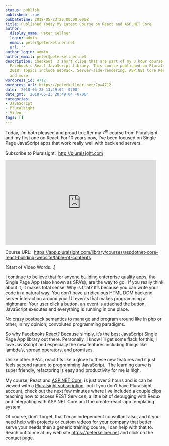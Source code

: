 ```yaml
---
status: publish
published: true
pubDatetime: 2018-05-23T20:00:00.000Z
title: Published Today My Latest Course on React and ASP.NET Core
author:
  display_name: Peter Kellner
  login: admin
  email: peter@peterkellner.net
  url: ''
author_login: admin
author_email: peter@peterkellner.net
description: Checkout  3 short clips that are part of my 3 hour course on programming
  Facebook's React JavaScript library. This course published on Pluralsight May 23,
  2018. Topics include WebPack, Server-side-rendering, ASP.NET Core Rest Services
  and more.
wordpress_id: 4712
wordpress_url: https://peterkellner.net/?p=4712
date: '2018-05-23 13:49:04 -0700'
date_gmt: '2018-05-23 20:49:04 -0700'
categories:
- JavaScript
- Pluralsight
- Video
tags: []
---
```

<p>Today, I’m both pleased and proud to offer my 7<sup>th</sup> course from Pluralsight and my first one on React. For 10 years now, I’ve been focused on Single Page JavaScript apps that work really well with back end servers.</p>
<p>Subscribe to Pluralsight:&nbsp; <a href="https://pluralsight.pxf.io/c/1196644/424552/7490?u=https%3A%2F%2Fwww.pluralsight.com%2Fauthors%2Fpeter-kellner">http://pluralsight.com</a></p>
<p><iframe width="480" height="270" src="https://www.youtube.com/embed/LQJC3ehK_oA" frameborder="0" allow="autoplay; encrypted-media" allowfullscreen="allowfullscreen"></iframe></p>
<p>Course URL:&nbsp;&nbsp;<a href="https://app.pluralsight.com/library/courses/aspdotnet-core-react-building-website/table-of-contents">https://app.pluralsight.com/library/courses/aspdotnet-core-react-building-website/table-of-contents</a></p>
<p>[Start of Video Words…]</p>
<p>I continue to believe that for anyone building enterprise quality apps, the Single Page App (also known as SPA’s), are the way to go.&nbsp; If you really think about it, it makes total sense. Why is that? It’s because you can write your code in a natural way. You don’t have a ridiculous HTML DOM backend server interaction around your UI events that makes programming a nightmare. Your user click a button, an event is attached the button, JavaScript executes and everything is running in one place.</p>
<p>No crazy postback semantics to manage and program around like in php or other, in my opinion, convoluted programming paradigms.</p>
<p>So why Facebooks <a href="https://reactjs.org/">React</a>? Because simply, it’s the best <a href="https://en.wikipedia.org/wiki/JavaScript">JavaScript</a> Single Page App library out there. Personally, I know I’ll get some flack for this, I love JavaScript and especially the new features including things like lambda’s, spread operators, and promises.</p>
<p>Unlike other SPA’s, react fits like a glove to these new features and it just feels second nature to programming JavaScript.&nbsp; The learning curve is super friendly, refactoring is easy and productivity for me is high.</p>
<p>My course, React and <a href="https://www.asp.net/">ASP.NET Core</a>, is just over 3 hours and is can be viewed with a <a href="https://pluralsight.pxf.io/c/1196644/424552/7490?u=https%3A%2F%2Fwww.pluralsight.com%2Fauthors%2Fpeter-kellner">Pluralsight subscription</a>, but if you don’t have Pluralsight account, check out the next few minutes where I’ve included a couple clips teaching how to access REST Services, a little bit of debugging with Redux and integrating with ASP.NET Core and the create-react-app templating system.</p>
<p>Of course, don’t forget, that I’m an independent consultant also, and if you need help with projects or custom videos for your company that better serve your needs then a generic training course, I can help with that to.&nbsp; Reach out to me at my web site <a href="https://peterkellner.net">https://peterkellner.net</a> and click on the contact page.</p>
